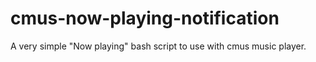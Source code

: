 # cmus-now-playing-notification
A very simple "Now playing" bash script to use with cmus music player.
